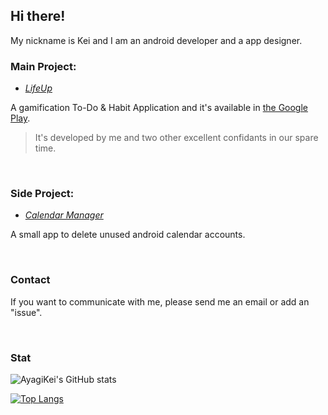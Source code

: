 ## **Hi there!**

My nickname is Kei and I am an android developer and a app designer.

### **Main Project:**

- [*LifeUp*](https://github.com/Ayagikei/LifeUp)

A gamification To-Do &
Habit Application and it's available in [the Google Play](https://play.google.com/store/apps/details?id=net.sarasarasa.lifeup).

> It's developed by me and two other excellent confidants in our spare time.

<br/>

### **Side Project:**

- [*Calendar Manager*](https://github.com/Ayagikei/calendar-account-manager)

A small app to delete unused android calendar accounts.

<br/>

### Contact

If you want to communicate with me, please send me an email or add an "issue".

<br/>

### Stat

![AyagiKei's GitHub stats](https://github-readme-stats.vercel.app/api?username=ayagikei&count_private=true&show_icons=true)

[![Top Langs](https://github-readme-stats-git-master-ayagikei.vercel.app/api/top-langs/?username=AyagiKei&count_private=true&langs_count=8&hide=html,javascript,css&layout=compact)](https://github.com/anuraghazra/github-readme-stats)

